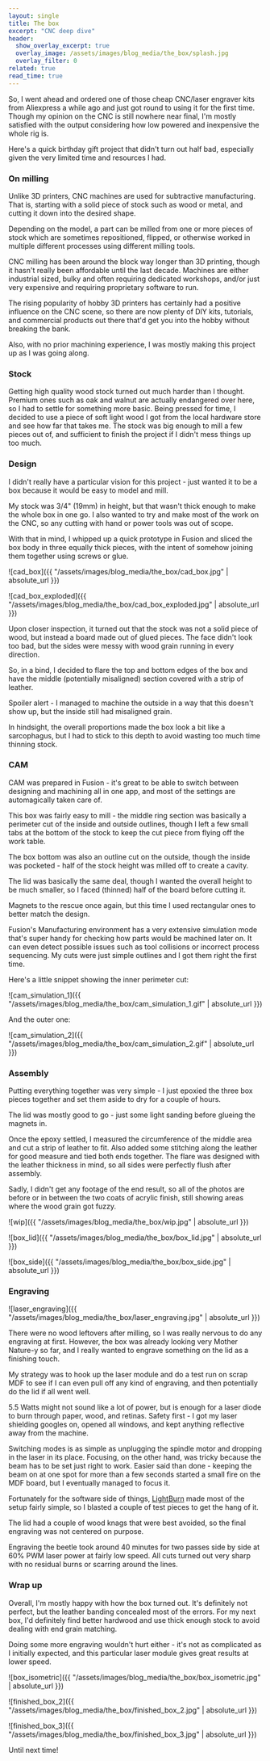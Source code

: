 ```yaml
---
layout: single
title: The box
excerpt: "CNC deep dive"
header:
  show_overlay_excerpt: true
  overlay_image: /assets/images/blog_media/the_box/splash.jpg
  overlay_filter: 0
related: true
read_time: true
---
```


So, I went ahead and ordered one of those cheap CNC/laser engraver kits from Aliexpress a while ago and just got round to using it for the first time. Though my opinion on the CNC is still nowhere near final, I'm mostly satisfied with the output considering how low powered and inexpensive the whole rig is.

Here's a quick birthday gift project that didn't turn out half bad, especially given the very limited time and resources I had.

### On milling

Unlike 3D printers, CNC machines are used for subtractive manufacturing. That is, starting with a solid piece of stock such as wood or metal, and cutting it down into the desired shape.

Depending on the model, a part can be milled from one or more pieces of stock which are sometimes repositioned, flipped, or otherwise worked in multiple different processes using different milling tools.

CNC milling has been around the block way longer than 3D printing, though it hasn't really been affordable until the last decade. Machines are either industrial sized, bulky and often requiring dedicated workshops, and/or just very expensive and requiring proprietary software to run.

The rising popularity of hobby 3D printers has certainly had a positive influence on the CNC scene, so there are now plenty of DIY kits, tutorials, and commercial products out there that'd get you into the hobby without breaking the bank.


Also, with no prior machining experience, I was mostly making this project up as I was going along.

### Stock

Getting high quality wood stock turned out much harder than I thought. Premium ones such as oak and walnut are actually endangered over here, so I had to settle for something more basic. Being pressed for time, I decided to use a piece of soft light wood I got from the local hardware store and see how far that takes me. The stock was big enough to mill a few pieces out of, and sufficient to finish the project if I didn't mess things up too much.

### Design

I didn't really have a particular vision for this project - just wanted it to be a box because it would be easy to model and mill.

My stock was 3/4" (19mm) in height, but that wasn't thick enough to make the whole box in one go. I also wanted to try and make most of the work on the CNC, so any cutting with hand or power tools was out of scope.

With that in mind, I whipped up a quick prototype in Fusion and sliced the box body in three equally thick pieces, with the intent of somehow joining them together using screws or glue.

![cad_box]({{ "/assets/images/blog_media/the_box/cad_box.jpg" | absolute_url }})

![cad_box_exploded]({{ "/assets/images/blog_media/the_box/cad_box_exploded.jpg" | absolute_url }})

Upon closer inspection, it turned out that the stock was not a solid piece of wood, but instead a board made out of glued pieces. The face didn't look too bad, but the sides were messy with wood grain running in every direction.

So, in a bind, I decided to flare the top and bottom edges of the box and have the middle (potentially misaligned) section covered with a strip of leather.

Spoiler alert - I managed to machine the outside in a way that this doesn't show up, but the inside still had misaligned grain.

In hindsight, the overall proportions made the box look a bit like a sarcophagus, but I had to stick to this depth to avoid wasting too much time thinning stock.

### CAM

CAM was prepared in Fusion - it's great to be able to switch between designing and machining all in one app, and most of the settings are automagically taken care of.

This box was fairly easy to mill - the middle ring section was basically a perimeter cut of the inside and outside outlines, though I left a few small tabs at the bottom of the stock to keep the cut piece from flying off the work table.

The box bottom was also an outline cut on the outside, though the inside was pocketed - half of the stock height was milled off to create a cavity.

The lid was basically the same deal, though I wanted the overall height to be much smaller, so I faced (thinned) half of the board before cutting it.

Magnets to the rescue once again, but this time I used rectangular ones to better match the design.

Fusion's Manufacturing environment has a very extensive simulation mode that's super handy for checking how parts would be machined later on. It can even detect possible issues such as tool collisions or incorrect process sequencing. My cuts were just simple outlines and I got them right the first time.

Here's a little snippet showing the inner perimeter cut:

![cam_simulation_1]({{ "/assets/images/blog_media/the_box/cam_simulation_1.gif" | absolute_url }})

And the outer one:

![cam_simulation_2]({{ "/assets/images/blog_media/the_box/cam_simulation_2.gif" | absolute_url }})

### Assembly

Putting everything together was very simple - I just epoxied the three box pieces together and set them aside to dry for a couple of hours.

The lid was mostly good to go - just some light sanding before glueing the magnets in.

Once the epoxy settled, I measured the circumference of the middle area and cut a strip of leather to fit. Also added some stitching along the leather for good measure and tied both ends together. The flare was designed with the leather thickness in mind, so all sides were perfectly flush after assembly.

Sadly, I didn't get any footage of the end result, so all of the photos are before or in between the two coats of acrylic finish, still showing areas where the wood grain got fuzzy.


![wip]({{ "/assets/images/blog_media/the_box/wip.jpg" | absolute_url }})

![box_lid]({{ "/assets/images/blog_media/the_box/box_lid.jpg" | absolute_url }})

![box_side]({{ "/assets/images/blog_media/the_box/box_side.jpg" | absolute_url }})

### Engraving

![laser_engraving]({{ "/assets/images/blog_media/the_box/laser_engraving.jpg" | absolute_url }})

There were no wood leftovers after milling, so I was really nervous to do any engraving at first. However, the box was already looking very Mother Nature-y so far, and I really wanted to engrave something on the lid as a finishing touch.

My strategy was to hook up the laser module and do a test run on scrap MDF to see if I can even pull off any kind of engraving, and then potentially do the lid if all went well.

5.5 Watts might not sound like a lot of power, but is enough for a laser diode to burn through paper, wood, and retinas. Safety first - I got my laser shielding googles on, opened all windows, and kept anything reflective away from the machine.

Switching modes is as simple as unplugging the spindle motor and dropping in the laser in its place. Focusing, on the other hand, was tricky because the beam has to be set just right to work. Easier said than done - keeping the beam on at one spot for more than a few seconds started a small fire on the MDF board, but I eventually managed to focus it.

Fortunately for the software side of things, [LightBurn](https://lightburnsoftware.com) made most of the setup fairly simple, so I blasted a couple of test pieces to get the hang of it.

The lid had a couple of wood knags that were best avoided, so the final engraving was not centered on purpose.

Engraving the beetle took around 40 minutes for two passes side by side at 60% PWM laser power at fairly low speed. All cuts turned out very sharp with no residual burns or scarring around the lines.

### Wrap up

Overall, I'm mostly happy with how the box turned out. It's definitely not perfect, but the leather banding concealed most of the errors. For my next box, I'd definitely find better hardwood and use thick enough stock to avoid dealing with end grain matching.

Doing some more engraving wouldn't hurt either - it's not as complicated as I initially expected, and this particular laser module gives great results at lower speed.


![box_isometric]({{ "/assets/images/blog_media/the_box/box_isometric.jpg" | absolute_url }})


![finished_box_2]({{ "/assets/images/blog_media/the_box/finished_box_2.jpg" | absolute_url }})

![finished_box_3]({{ "/assets/images/blog_media/the_box/finished_box_3.jpg" | absolute_url }})

Until next time!
